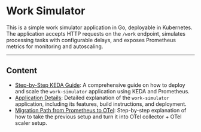 # Work Simulator

This is a simple work simulator application in Go, deployable in Kubernetes. The application accepts HTTP requests on the `/work` endpoint, simulates processing tasks with configurable delays, and exposes Prometheus metrics for monitoring and autoscaling.

---

## Content

- [Step-by-Step KEDA Guide](./guide.md): A comprehensive guide on how to deploy and scale the `work-simulator` application using KEDA and Prometheus.
- [Application Details](./app.md): Detailed explanation of the `work-simulator` application, including its features, build instructions, and deployment.
- [Migration Path from Prometheus to OTel](./prom2otel.md): Step-by-step explanation of how to take the previous setup and turn it into OTel collector + OTel scaler setup.
